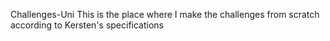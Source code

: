 Challenges-Uni
This is the place where I make the challenges from scratch according to Kersten's specifications
